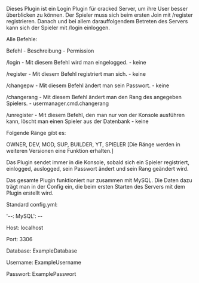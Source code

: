 Dieses Plugin ist ein Login Plugin für cracked Server, um ihre User besser überblicken zu können.
Der Spieler muss sich beim ersten Join mit /register <Passwort> <Passwort> registrieren.
Danach und bei allem darauffolgendem Betreten des Servers kann sich der Spieler mit /login <Passwort> einloggen.

Alle Befehle:

Befehl - Beschreibung - Permission

/login <Passwort> - Mit diesem Befehl wird man eingelogged. - keine

/register <Passwort> <Passwort> - Mit diesem Befehl registriert man sich. - keine

/changepw <altes Passwort> <neues Passwort> <neues Passwort> - Mit diesem Befehl ändert man sein Passwort. - keine

/changerang <Spieler> <Rang> - Mit diesem Befehl ändert man den Rang des angegeben Spielers. - usermanager.cmd.changerang

/unregister <Spieler> - Mit diesem Befehl, den man nur von der Konsole ausführen kann, löscht man einen Spieler aus der Datenbank - keine 

Folgende Ränge gibt es:

OWNER, DEV, MOD, SUP, BUILDER, YT, SPIELER
[Die Ränge werden in weiteren Versionen eine Funktion erhalten.]

Das Plugin sendet immer in die Konsole, sobald sich ein Spieler registriert, einlogged, auslogged, sein Passwort ändert und sein Rang geändert wird.

Das gesamte Plugin funktioniert nur zusammen mit MySQL. Die Daten dazu trägt man in der Config ein, die beim ersten Starten des Servers mit dem Plugin erstellt wird.

Standard config.yml:

'--: MySQL': --

Host: localhost

Port: 3306

Database: ExampleDatabase

Username: ExampleUsername

Passwort: ExamplePasswort

